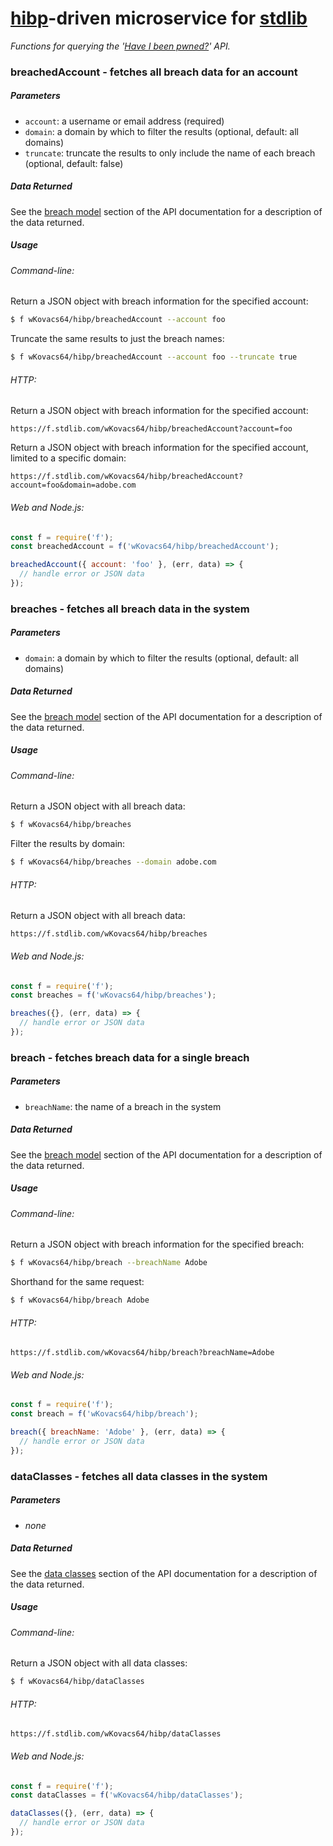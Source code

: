 # [hibp][hibp]-driven microservice for [stdlib][stdlib]

*Functions for querying the '[Have I been pwned?][haveibeenpwned]' API.*

### breachedAccount - fetches all breach data for an account

##### Parameters

* `account`: a username or email address (required)
* `domain`: a domain by which to filter the results (optional, default: all domains)
* `truncate`: truncate the results to only include the name of each breach (optional, default: false)

##### Data Returned

See the [breach model][apibreachmodel] section of the API documentation for a
description of the data returned.

##### Usage

###### Command-line:

Return a JSON object with breach information for the specified account:

```bash
$ f wKovacs64/hibp/breachedAccount --account foo
```

Truncate the same results to just the breach names:

```bash
$ f wKovacs64/hibp/breachedAccount --account foo --truncate true
```

###### HTTP:

Return a JSON object with breach information for the specified account:

```http
https://f.stdlib.com/wKovacs64/hibp/breachedAccount?account=foo
```

Return a JSON object with breach information for the specified account, limited
to a specific domain:

```http
https://f.stdlib.com/wKovacs64/hibp/breachedAccount?account=foo&domain=adobe.com
```

###### Web and Node.js:

```js
const f = require('f');
const breachedAccount = f('wKovacs64/hibp/breachedAccount');

breachedAccount({ account: 'foo' }, (err, data) => {
  // handle error or JSON data
});
```

### breaches - fetches all breach data in the system

##### Parameters

* `domain`: a domain by which to filter the results (optional, default: all domains)

##### Data Returned

See the [breach model][apibreachmodel] section of the API documentation for a
description of the data returned.

##### Usage

###### Command-line:

Return a JSON object with all breach data:

```bash
$ f wKovacs64/hibp/breaches
```

Filter the results by domain:

```bash
$ f wKovacs64/hibp/breaches --domain adobe.com
```

###### HTTP:

Return a JSON object with all breach data:

```http
https://f.stdlib.com/wKovacs64/hibp/breaches
```

###### Web and Node.js:

```js
const f = require('f');
const breaches = f('wKovacs64/hibp/breaches');

breaches({}, (err, data) => {
  // handle error or JSON data
});
```

### breach - fetches breach data for a single breach

##### Parameters

* `breachName`: the name of a breach in the system

##### Data Returned

See the [breach model][apibreachmodel] section of the API documentation for a
description of the data returned.

##### Usage

###### Command-line:

Return a JSON object with breach information for the specified breach:

```bash
$ f wKovacs64/hibp/breach --breachName Adobe
```

Shorthand for the same request:

```bash
$ f wKovacs64/hibp/breach Adobe
```

###### HTTP:

```http
https://f.stdlib.com/wKovacs64/hibp/breach?breachName=Adobe
```

###### Web and Node.js:

```js
const f = require('f');
const breach = f('wKovacs64/hibp/breach');

breach({ breachName: 'Adobe' }, (err, data) => {
  // handle error or JSON data
});
```

### dataClasses - fetches all data classes in the system

##### Parameters

* *none*

##### Data Returned

See the [data classes][apidataclasses] section of the API documentation for a
description of the data returned.

##### Usage

###### Command-line:

Return a JSON object with all data classes:

```bash
$ f wKovacs64/hibp/dataClasses
```

###### HTTP:

```http
https://f.stdlib.com/wKovacs64/hibp/dataClasses
```

###### Web and Node.js:

```js
const f = require('f');
const dataClasses = f('wKovacs64/hibp/dataClasses');

dataClasses({}, (err, data) => {
  // handle error or JSON data
});
```

[hibp]: https://github.com/wKovacs64/hibp
[stdlib]: https://stdlib.com
[haveibeenpwned]: https://haveibeenpwned.com
[apibreachmodel]: https://haveibeenpwned.com/api/v2#BreachModel
[apidataclasses]: https://haveibeenpwned.com/API/v2#AllDataClasses
